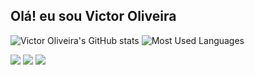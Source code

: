 ## Olá! eu sou Victor Oliveira

![Victor Oliveira's GitHub stats](https://github-readme-stats.vercel.app/api?username=EuVictorOliveira&show_icons=true&theme=shades-of-purple)
![Most Used Languages](https://github-readme-stats.vercel.app/api/top-langs/?username=EuVictorOliveira&layout=compact&theme=shades-of-purple)

<div> 
  <a href="https://instagram.com/overvictor_" target="_blank"><img src="https://img.shields.io/badge/-Instagram-%23E4405F?style=for-the-badge&logo=instagram&logoColor=white" target="_blank"></a>
  <a href = "mailto:victoroliver249@gmail.com"><img src="https://img.shields.io/badge/-Gmail-%23333?style=for-the-badge&logo=gmail&logoColor=white" target="_blank"></a>
  <a href="https://www.linkedin.com/in/victor-oliveira-197559315/" target="_blank"><img src="https://img.shields.io/badge/-LinkedIn-%230077B5?style=for-the-badge&logo=linkedin&logoColor=white" target="_blank"></a> 
</div>
